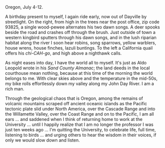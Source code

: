 Oregon, July 4-12. 

A birthday present to myself, I again ride early, now out of Dayville by streetlight. On the right, from high in the trees near the post office, zip code 93825, a single wood-pewee alternates his two dawn songs. A deer spooks beside the road and crashes off through the brush. Just outside of town a western kingbird sputters through his dawn songs, and in the lush riparian habitat along the river I soon hear robins, song sparrows, yellow warblers, house wrens, house finches, lazuli buntings. To the left a California quail offers his _chi-CAH-go_, and high above a nighthawk calls. 

As night eases into day, I have the world all to myself. It's just as Aldo Leopold wrote in his _Sand County Almanac_; the land deeds in the local courthouse mean nothing, because at this time of the morning the world belongs to me. With clear skies above and the temperature in the mid-50s, my bike rolls effortlessly down my valley along my John Day River. I am a rich man.

Through the geological chaos that is Oregon, among the remains of volcanic mountains scraped off ancient oceanic islands as the Pacific tectonic plate slid under North America, over the Cascade Range and into the Willamette Valley, over the Coast Range and on to the Pacific, I am all ears ... and saddened when I think of returning home to work at the University ... until I happily realize that I am no longer the professor I was just ten weeks ago ... I'm quitting the University, to celebrate life, full time, listening to birds ... and urging others to hear the wisdom in their voices, if only we would slow down and listen. 
